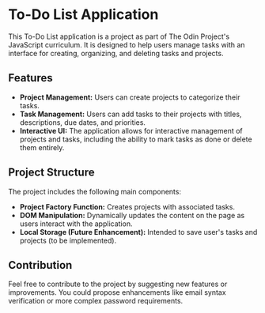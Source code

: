# To-Do List Application

This To-Do List application is a project as part of The Odin Project's JavaScript curriculum. It is designed to help users manage tasks with an interface for creating, organizing, and deleting tasks and projects.

## Features

- **Project Management:** Users can create projects to categorize their tasks.
- **Task Management:** Users can add tasks to their projects with titles, descriptions, due dates, and priorities.
- **Interactive UI:** The application allows for interactive management of projects and tasks, including the ability to mark tasks as done or delete them entirely.

## Project Structure

The project includes the following main components:

- **Project Factory Function:** Creates projects with associated tasks.
- **DOM Manipulation:** Dynamically updates the content on the page as users interact with the application.
- **Local Storage (Future Enhancement):** Intended to save user's tasks and projects (to be implemented).

## Contribution

Feel free to contribute to the project by suggesting new features or improvements. You could propose enhancements like email syntax verification or more complex password requirements.
